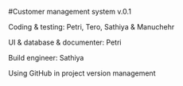 #Customer management system v.0.1

Coding & testing: Petri, Tero, Sathiya & Manuchehr


UI & database & documenter: Petri


Build engineer: Sathiya

Using GitHub in project version management
